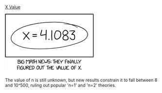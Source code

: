 [X Value](https://xkcd.com/2861)

![X Value](./random_comic.png)

The value of n is still unknown, but new results constrain it to fall between 8 and 10^500, ruling out popular 'n=1' and 'n=2' theories.

